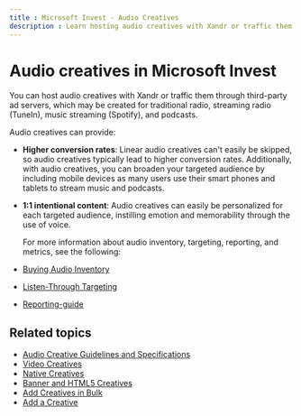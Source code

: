 ```yaml
---
title : Microsoft Invest - Audio Creatives
description : Learn hosting audio creatives with Xandr or traffic them through third-party ad servers, which may be created for traditional radio, streaming radio (TuneIn), music streaming (Spotify), and podcasts.
---
```



# Audio creatives in Microsoft Invest

You can host audio creatives with Xandr or
traffic them through third-party ad servers, which may be created for
traditional radio, streaming radio (TuneIn), music streaming (Spotify),
and podcasts.

Audio creatives can provide:

- **Higher conversion rates**: Linear audio creatives can't easily be
  skipped, so audio creatives typically lead to higher conversion rates.
  Additionally, with audio creatives, you can broaden your targeted
  audience by including mobile devices as many users use their smart
  phones and tablets to stream music and podcasts.

- **1:1 intentional content**: Audio creatives can easily be
  personalized for each targeted audience, instilling emotion and
  memorability through the use of voice.

  For more information about audio inventory, targeting, reporting, and
  metrics, see the following:

- [Buying Audio Inventory](buying-audio-inventory.md)
- [Listen-Through Targeting](listen-through-targeting.md)
- [Reporting-guide](reporting-guide.md)

## Related topics

- [Audio Creative Guidelines and Specifications](audio-creative-guidelines-and-specifications.md)
- [Video Creatives](video-creatives.md)
- [Native Creatives](native-creatives.md)
- [Banner and HTML5 Creatives](banner-and-html5-creatives.md)
- [Add Creatives in Bulk](add-creatives-in-bulk.md)
- [Add a Creative](add-a-creative.md)
